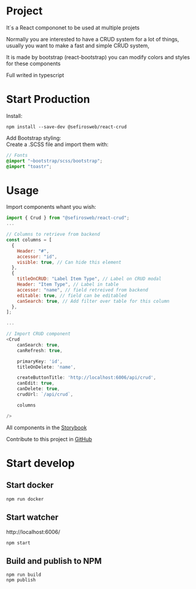 # Project

It´s a React compononet to be used at multiple projets

Normally you are interested to have a CRUD system for a lot of things, usually you want to make a fast and simple CRUD system,

It is made by bootstrap (react-bootstrap) you can modify colors and styles for these components

Full writed in typescript

# Start Production

Install:

```
npm install --save-dev @sefirosweb/react-crud
```

Add Bootstrap styling:\
Create a .SCSS file and import them with:

```scss
// Fonts
@import "~bootstrap/scss/bootstrap";
@import "toastr";
```

# Usage

Import components whant you wish:

```js
import { Crud } from "@sefirosweb/react-crud";
...

// Columns to retrieve from backend
const columns = [
  {
    Header: "#",
    accessor: "id",
    visible: true, // Can hide this element
  },
  {
    titleOnCRUD: "Label Item Type", // Label on CRUD modal
    Header: "Item Type", // Label in table
    accessor: "name", // field retreived from backend
    editable: true, // field can be editabled
    canSearch: true, // Add filter over table for this column
  },
];

...

// Import CRUD component
<Crud
    canSearch: true,
    canRefresh: true,

    primaryKey: 'id',
    titleOnDelete: 'name',

    createButtonTitle: 'http://localhost:6006/api/crud',
    canEdit: true,
    canDelete: true,
    crudUrl: `/api/crud`,

    columns

/>
```

All components in the [Storybook](https://sefirosweb.github.io/react-crud/)

Contribute to this project in [GitHub](https://github.com/sefirosweb/react-crud)

# Start develop

## Start docker

```
npm run docker
```

## Start watcher

http://localhost:6006/

```
npm start
```

## Build and publish to NPM

```
npm run build
npm publish
```
